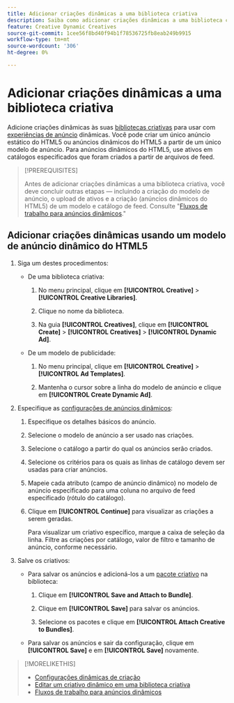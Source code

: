 ```yaml
---
title: Adicionar criações dinâmicas a uma biblioteca criativa
description: Saiba como adicionar criações dinâmicas a uma biblioteca criativa.
feature: Creative Dynamic Creatives
source-git-commit: 1cee56f8bd40f94b1f78536725fb8eab249b9915
workflow-type: tm+mt
source-wordcount: '306'
ht-degree: 0%

---
```


# Adicionar criações dinâmicas a uma biblioteca criativa

Adicione criações dinâmicas às suas [bibliotecas criativas](creative-library-manage.md) para usar com [experiências de anúncio](/help/creative/experiences/experience-about.md) dinâmicas. Você pode criar um único anúncio estático do HTML5 ou anúncios dinâmicos do HTML5 a partir de um único modelo de anúncio. Para anúncios dinâmicos do HTML5, use ativos em catálogos especificados que foram criados a partir de arquivos de feed.

>[!PREREQUISITES]
>
>Antes de adicionar criações dinâmicas a uma biblioteca criativa, você deve concluir outras etapas — incluindo a criação do modelo de anúncio, o upload de ativos e a criação (anúncios dinâmicos do HTML5) de um modelo e catálogo de feed. Consulte &quot;[Fluxos de trabalho para anúncios dinâmicos](/help/creative/introduction/workflow-dynamic-ads.md).&quot;

<!-- This does't work for me 9/24 -- I still have to select a catalog:

## Add dynamic creatives using a static HTML5 ad template

1. In the main menu, click **[!UICONTROL Creative]** > **[!UICONTROL Creative Libraries]**.

1. Click the library name.

1. On the **[!UICONTROL Creatives]** tab, click **[!UICONTROL Create]** > **[!UICONTROL Creatives]** > **[!UICONTROL Dynamic Ad]**.

1. Specify the [dynamic ad settings](/help/creative/creative-libraries/creative-settings-dynamic.md#dynamic-ad-settings-static-html5):

   1. On the [!UICONTROL Basic Details] tab, specify the ad details and the clickURL.

   1. Click **[!UICONTROL Process]**.

   1. On the [!UICONTROL Attributes Details] tab, specify the dynamic ad attributes.

1. Click **[!UICONTROL Save]**.

-->

## Adicionar criações dinâmicas usando um modelo de anúncio dinâmico do HTML5

1. Siga um destes procedimentos:

   * De uma biblioteca criativa:

      1. No menu principal, clique em **[!UICONTROL Creative]** > **[!UICONTROL Creative Libraries]**.

      1. Clique no nome da biblioteca.

      1. Na guia **[!UICONTROL Creatives]**, clique em **[!UICONTROL Create]** > **[!UICONTROL Creatives]** > **[!UICONTROL Dynamic Ad]**.

   * De um modelo de publicidade:

      1. No menu principal, clique em **[!UICONTROL Creative]** > **[!UICONTROL Ad Templates]**.

      1. Mantenha o cursor sobre a linha do modelo de anúncio e clique em **[!UICONTROL Create Dynamic Ad]**.

1. Especifique as [configurações de anúncios dinâmicos](/help/creative/creative-libraries/creative-settings-dynamic.md):

   1. Especifique os detalhes básicos do anúncio.

   1. Selecione o modelo de anúncio a ser usado nas criações.

   1. Selecione o catálogo a partir do qual os anúncios serão criados.

   1. Selecione os critérios para os quais as linhas de catálogo devem ser usadas para criar anúncios.

   1. Mapeie cada atributo (campo de anúncio dinâmico) no modelo de anúncio especificado para uma coluna no arquivo de feed especificado (rótulo do catálogo).

   1. Clique em **[!UICONTROL Continue]** para visualizar as criações a serem geradas.

      Para visualizar um criativo específico, marque a caixa de seleção da linha. Filtre as criações por catálogo, valor de filtro <!-- explain more--> e tamanho de anúncio, conforme necessário.

1. Salve os criativos:

   * Para salvar os anúncios e adicioná-los a um [pacote criativo](/help/creative/creative-libraries/bundle-manage.md) na biblioteca:

      1. Clique em **[!UICONTROL Save and Attach to Bundle]**.

      1. Clique em **[!UICONTROL Save]** para salvar os anúncios.

      1. Selecione os pacotes e clique em **[!UICONTROL Attach Creative to Bundles]**.

   * Para salvar os anúncios e sair da configuração, clique em **[!UICONTROL Save]** e em **[!UICONTROL Save]** novamente.

>[!MORELIKETHIS]
>
>* [Configurações dinâmicas de criação](creative-settings-dynamic.md)
>* [Editar um criativo dinâmico em uma biblioteca criativa](creative-edit-dynamic.md)
>* [Fluxos de trabalho para anúncios dinâmicos](/help/creative/introduction/workflow-dynamic-ads.md)
